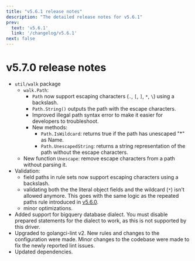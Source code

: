 ```yaml
---
title: "v5.6.1 release notes"
description: "The detailed release notes for v5.6.1"
prev:
  text: 'v5.6.1'
  link: '/changelog/v5.6.1'
next: false
---
```


# v5.7.0 release notes

- `util/walk` package
  - `walk.Path`:
    - `Path` now support escaping characters (`.`, `[`, `]`, `*`, `\`) using a backslash.
    - `Path.String()` outputs the path with the escape characters. 
    - Improved illegal path syntax error to make it easier for developers to troubleshoot.
    - New methods:
      - `Path.IsWildcard`: returns true if the path has unescaped "*" as Name.
      - `Path.UnescapedString`: returns a string representation of the path without the escape characters.
  - New function `Unescape`: remove escape characters from a path without parsing it. 
- Validation:
  - field paths in rule sets now support escaping characters using a backslash.
  - validating both the the literal object fields and the wildcard (`*`) isn't allowed anymore. This goes with the same logic as the repeated paths rule introduced in [v5.6.0](./v5.6.0.md).
  - minor optimizations.
- Added support for bigquery database dialect. You must disable prepared statements for the dialect to work, as this is not supported by this driver.
- Upgraded to golangci-lint v2. New rules and changes to the configuration were made. Minor changes to the codebase were made to fix the newly reported lint issues.
- Updated dependencies.